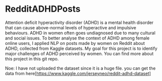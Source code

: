 # RedditADHDPosts
Attention deficit hyperactivity disorder (ADHD) is a mental health disorder that can cause above-normal levels of hyperactive and impulsive behaviours. ADHD in women often goes undiagnosed due to many cultural and social issues. To better analyse the context of ADHD among female online users, I applied NLP on posts made by women on Reddit about ADHD, collected from Kaggle datasets. My goal for this project is to identify major challenges of ADHD perceived by women. You can find more about this project in this git repo.

Noe: I have not uploaded the dataset since it is a huge file. you can get the data from here[https://www.kaggle.com/jerseyneo/reddit-adhd-dataset]

